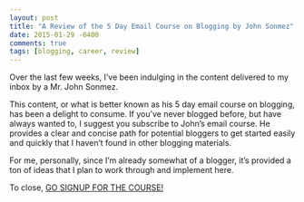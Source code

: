 ```yaml
---
layout: post
title: "A Review of the 5 Day Email Course on Blogging by John Sonmez"
date: 2015-01-29 -0400
comments: true
tags: [blogging, career, review]
---
```


Over the last few weeks, I’ve been indulging in the content delivered to my inbox by a Mr. John Sonmez.

This content, or what is better known as his 5 day email course on blogging, has been a delight to consume. If you’ve never blogged before, but have always wanted to, I suggest you subscribe to John’s email course. He provides a clear and concise path for potential bloggers to get started easily and quickly that I haven’t found in other blogging materials.

For me, personally, since I’m already somewhat of a blogger, it’s provided a ton of ideas that I plan to work through and implement here.

To close, [GO SIGNUP FOR THE COURSE!](https://simpleprogrammer.com/lp/create-your-blog-1/)